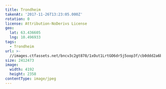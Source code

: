 ```yaml
---
title: Trondheim
takenAt: '2017-11-26T13:23:05.000Z'
rotation: 0
license: Attribution-NoDerivs License
geo:
  lat: 63.436605
  lng: 10.496933
tags:
  - Trondheim
url: >-
  //images.ctfassets.net/bncv3c2gt878/1xOut1LrtGO6dr5j5oop3f/cb0ddd2a6b7e448d4af89802c0224b56/trondheim_38658315561_o
size: 2412473
image:
  width: 4192
  height: 2358
contentType: image/jpeg
---
```


